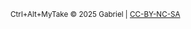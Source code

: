 <small style="text-align: center;">Ctrl+Alt+MyTake © 2025 Gabriel | [CC-BY-NC-SA](https://creativecommons.org/licenses/by-nc-sa/4.0/)</small>
